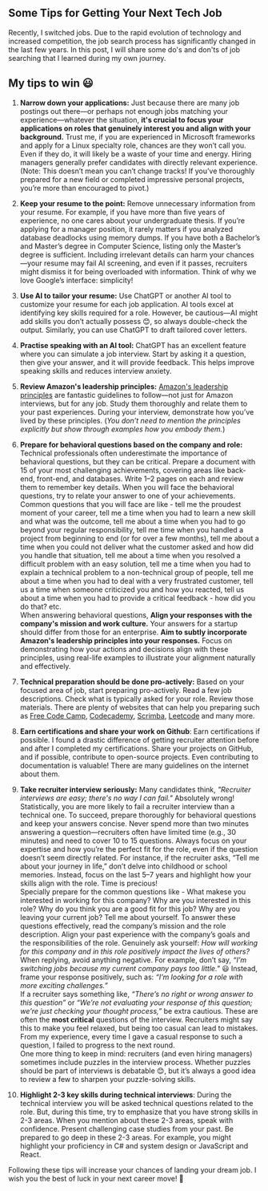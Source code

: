 ## Some Tips for Getting Your Next Tech Job

Recently, I switched jobs. Due to the rapid evolution of technology and increased competition, the job search process has significantly changed in the last few years. In this post, I will share some do's and don'ts of job searching that I learned during my own journey.

## My tips to win 😃

1. **Narrow down your applications:** Just because there are many job postings out there—or perhaps not enough jobs matching your experience—whatever the situation, **it's crucial to focus your applications on roles that genuinely interest you and align with your background.** Trust me, if you are experienced in Microsoft frameworks and apply for a Linux specialty role, chances are they won’t call you. Even if they do, it will likely be a waste of your time and energy. Hiring managers generally prefer candidates with directly relevant experience.
(Note: This doesn’t mean you can’t change tracks! If you’ve thoroughly prepared for a new field or completed impressive personal projects, you’re more than encouraged to pivot.)  

2. **Keep your resume to the point:** Remove unnecessary information from your resume. For example, if you have more than five years of experience, no one cares about your undergraduate thesis. If you’re applying for a manager position, it rarely matters if you analyzed database deadlocks using memory dumps. If you have both a Bachelor’s and Master’s degree in Computer Science, listing only the Master’s degree is sufficient.
Including irrelevant details can harm your chances—your resume may fail AI screening, and even if it passes, recruiters might dismiss it for being overloaded with information. Think of why we love Google’s interface: simplicity!

3. **Use AI to tailor your resume:** Use ChatGPT or another AI tool to customize your resume for each job application. AI tools excel at identifying key skills required for a role. However, be cautious—AI might add skills you don’t actually possess 😊, so always double-check the output. Similarly, you can use ChatGPT to draft tailored cover letters.

4. **Practise speaking with an AI tool:** ChatGPT has an excellent feature where you can simulate a job interview. Start by asking it a question, then give your answer, and it will provide feedback. This helps improve speaking skills and reduces interview anxiety.

5. **Review Amazon's leadership principles:** [Amazon's leadership principles](https://www.amazon.jobs/content/en/our-workplace/leadership-principles) are fantastic guidelines to follow—not just for Amazon interviews, but for any job. Study them thoroughly and relate them to your past experiences. During your interview, demonstrate how you’ve lived by these principles. (*You don’t need to mention the principles explicitly but show through examples how you embody them.*)

6. **Prepare for behavioral questions based on the company and role:** Technical professionals often underestimate the importance of behavioral questions, but they can be critical. Prepare a document with 15 of your most challenging achievements, covering areas like back-end, front-end, and databases. Write 1–2 pages on each and review them to remember key details. When you will face the behavioral questions, try to relate your answer to one of your achievements.   
Common questions that you will face are like - tell me the proudest moment of your career, tell me a time when you had to learn a new skill and what was the outcome, tell me about a time when you had to go beyond your regular responsibility, tell me time when you handled a project from beginning to end (or for over a few months), tell me about a time when you could not deliver what the customer asked and how did you handle that situation, tell me about a time when you resolved a difficult problem with an easy solution, tell me a time when you had to explain a technical problem to a non-technical group of people, tell me about a time when you had to deal with a very frustrated customer, tell us a time when someone criticized you and how you reacted, tell us about a time when you had to provide a critical feedback - how did you do that? etc.   
When answering behavioral questions, **Align your responses with the company's mission and work culture.** Your answers for a startup should differ from those for an enterprise. **Aim to subtly incorporate Amazon's leadership principles into your responses.** Focus on demonstrating how your actions and decisions align with these principles, using real-life examples to illustrate your alignment naturally and effectively.


7. **Technical preparation should be done pro-actively:** Based on your focused area of job, start preparing pro-actively. Read a few job descriptions. Check what is typically asked for your role. Review those materials. There are plenty of websites that can help you preparing such as [Free Code Camp](https://www.freecodecamp.org/learn), [Codecademy](https://www.codecademy.com/learn), [Scrimba](https://scrimba.com/home), [Leetcode](https://leetcode.com/explore/interview/) and many more.   


8. **Earn certifications and share your work on Github**: Earn certifications if possible. I found a drastic difference of getting recruiter attention before and after I completed my certifications. Share your projects on GitHub, and if possible, contribute to open-source projects. Even contributing to documentation is valuable! There are many guidelines on the internet about them. 

9. **Take recruiter interview seriously:** Many candidates think, *"Recruiter interviews are easy; there's no way I can fail."* Absolutely wrong! Statistically, you are more likely to fail a recruiter interview than a technical one. To succeed, prepare thoroughly for behavioral questions and keep your answers concise. Never spend more than two minutes answering a question—recruiters often have limited time (e.g., 30 minutes) and need to cover 10 to 15 questions.
Always focus on your expertise and how you’re the perfect fit for the role, even if the question doesn’t seem directly related. For instance, if the recruiter asks, “Tell me about your journey in life,” don’t delve into childhood or school memories. Instead, focus on the last 5–7 years and highlight how your skills align with the role. Time is precious!   
Specially prepare for the common questions like - What makese you interested in working for this company? Why are you interested in this role? Why do you think you are a good fit for this job? Why are you leaving your current job?  Tell me about yourself. To answer these questions effectively, read the company’s mission and the role description. Align your past experience with the company’s goals and the responsibilities of the role. Genuinely ask yourself: *How will working for this company and in this role positively impact the lives of others?*       
When replying, avoid anything negative. For example, don’t say, *“I’m switching jobs because my current company pays too little."* 😃 Instead, frame your response positively, such as: *“I’m looking for a role with more exciting challenges.”*  
If a recruiter says something like, *“There’s no right or wrong answer to this question”* or *“We’re not evaluating your response of this question; we’re just checking your thought process,”* be extra cautious. These are often the **most critical** questions of the interview. Recruiters might say this to make you feel relaxed, but being too casual can lead to mistakes. From my experience, every time I gave a casual response to such a question, I failed to progress to the next round.  
One more thing to keep in mind: recruiters (and even hiring managers) sometimes include puzzles in the interview process. Whether puzzles should be part of interviews is debatable 😊, but it’s always a good idea to review a few to sharpen your puzzle-solving skills.      


10. **Highlight 2-3 key skills during technical interviews**: During the technical interview you will be asked technical questions related to the role. But, during this time, try to emphasize that you have strong skills in 2-3 areas. When you mention about these 2-3 areas, speak with confidence. Present challenging case studies from your past. Be prepared to go deep in these 2-3 areas. For example, you might highlight your proficiency in C# and system design or JavaScript and React.

Following these tips will increase your chances of landing your dream job. I wish you the best of luck in your next career move! 🎉


